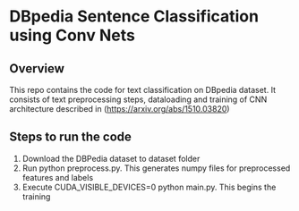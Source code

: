 # DBpedia Sentence Classification using Conv Nets

## Overview
This repo contains the code for text classification on DBpedia dataset.
It consists of text preprocessing steps, dataloading and training of CNN architecture
described in (https://arxiv.org/abs/1510.03820)

## Steps to run the code

1. Download the DBPedia dataset to dataset folder
2. Run python preprocess.py. This generates numpy files for preprocessed features and labels
3. Execute CUDA_VISIBLE_DEVICES=0 python main.py. This begins the training
